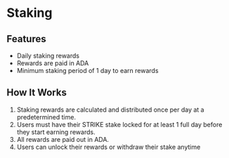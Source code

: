 # Staking

## Features

- Daily staking rewards
- Rewards are paid in ADA
- Minimum staking period of 1 day to earn rewards

## How It Works

1. Staking rewards are calculated and distributed once per day at a predetermined time.
2. Users must have their STRIKE stake locked for at least 1 full day before they start earning rewards.
3. All rewards are paid out in ADA.
4. Users can unlock their rewards or withdraw their stake anytime
